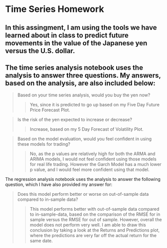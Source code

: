 # Time Series Homework
## In this assingment, I am using the tools we have learned about in class to predict future movements in the value of the Japanese yen versus the U.S. dollar.
## The time series analysis notebook uses the analysis to answer three questions. My answers, based on the analysis, are also included below: 
> Based on your time series analysis, would you buy the yen now?
>> Yes, since it is predicted to go up based on my Five Day Future Price Forecast Plot.

> Is the risk of the yen expected to increase or decrease?
>>Increase, based on my 5 Day Forecast of Volatility Plot.

> Based on the model evaluation, would you feel confident in using these models for trading?
>>No, as the p values are relatively high for both the ARMA and ARIMA models, I would not feel confident using those models for real life trading. However the Garch Model has a much lower p value, and I would feel more confident using that model.

The regression analysis notebook uses the analysis to answer the following question, which I have also provided my answer for: 
> Does this model perform better or worse on out-of-sample data compared to in-sample data?
>> This model performs better with out-of-sample data compared to in-sample-data, based on the comparison of the RMSE for in sample versus the RMSE for out of sample. However, overall the model does not perform very well. I am able to draw this conclusion by taking a look at the Returns and Predictions plot, where the predictions are very far off the actual return for the same date.



